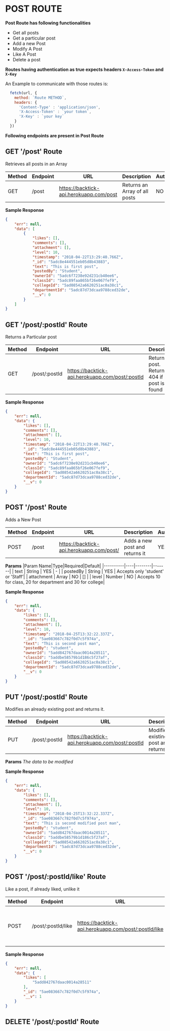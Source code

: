# POST ROUTE

**Post Route has following functionalities**
* Get all posts
* Get a particular post
* Add a new Post
* Modify A Post
* Like A Post
* Delete a post

**Routes having authentication as true expects headers `X-Access-Token` and `X-Key`**

An Example to communicate with those routes is:

```javascript 
  fetch(url, {
    method: `Route METHOD`,
    headers: {
      'Content-Type' : 'application/json',
      'X-Access-Token' : `your token`,
      'X-Key' : `your key`
    }
  })
```

**Following endpoints are present in Post Route**

## GET '/post' Route

Retrieves all posts in an Array

|Method|Endpoint|URL|Description|Authentication |
|------|--------|---|-----------|---------------|
| GET   | /post |  https://backtick-api.herokuapp.com/post | Returns an Array of all posts | NO

**Sample Response**

```json
{
    "err": null,
    "data": [
        {
            "likes": [],
            "comments": [],
            "attachment": [],
            "level": 10,
            "timestamp": "2018-04-22T13:29:40.766Z",
            "_id": "5adc8e444551eb05d8b43883",
            "text": "This is first post",
            "postedBy": "Student",
            "ownerId": "5adc6f7238e92d231cb40ee6",
            "classId": "5adc89faa865bf26e067fef9",
            "collegeId": "5ad08542a6620251ac0a38c1",
            "departmentId": "5adc87d73dcaa9788ced32de",
            "__v": 0
        }
    ]
}
```

## GET '/post/:postId' Route

Returns a Particular post

|Method|Endpoint|URL|Description|Authentication |
|------|--------|---|-----------|---------------|
| GET   | /post/:postId |  https://backtick-api.herokuapp.com/post/:postId | Returns a post. Returns 404 if no post is found | YES

**Sample Response**

```json
{
    "err": null,
    "data": {
        "likes": [],
        "comments": [],
        "attachment": [],
        "level": 10,
        "timestamp": "2018-04-22T13:29:40.766Z",
        "_id": "5adc8e444551eb05d8b43883",
        "text": "This is first post",
        "postedBy": "Student",
        "ownerId": "5adc6f7238e92d231cb40ee6",
        "classId": "5adc89faa865bf26e067fef9",
        "collegeId": "5ad08542a6620251ac0a38c1",
        "departmentId": "5adc87d73dcaa9788ced32de",
        "__v": 0
    }
}
```

## POST '/post' Route

Adds a New Post

|Method|Endpoint|URL|Description|Authentication |
|------|--------|---|-----------|---------------|
| POST   | /post |  https://backtick-api.herokuapp.com/post/ | Adds a new post and returns it | YES

**Params**
|Param Name|Type|Required|Default|
|----------|----|--------|-------|
| text | String | YES | - |
| postedBy | String | YES | Accepts only 'student' or 'Staff'|
| attachment | Array | NO | [] |
| level | Number | NO | Accepts 10 for class, 20 for department and 30 for college|

**Sample Response**

```json
{
    "err": null,
    "data": {
        "likes": [],
        "comments": [],
        "attachment": [],
        "level": 10,
        "timestamp": "2018-04-25T13:32:22.337Z",
        "_id": "5ae083667c782f0d7c5f974a",
        "text": "This is second post man",
        "postedBy": "student",
        "ownerId": "5add842767daac0014a28511",
        "classId": "5addbe58579b1d186c5f27af",
        "collegeId": "5ad08542a6620251ac0a38c1",
        "departmentId": "5adc87d73dcaa9788ced32de",
        "__v": 0
    }
}
```

## PUT '/post/:postId' Route

Modifies an already existing post and returns it.

|Method|Endpoint|URL|Description|Authentication |
|------|--------|---|-----------|---------------|
| PUT   | /post/:postId |  https://backtick-api.herokuapp.com/post/:postId | Modifies an existing post and returns it | YES

**Params**
*The data to be modified*

**Sample Response**

```json
{
    "err": null,
    "data": {
        "likes": [],
        "comments": [],
        "attachment": [],
        "level": 10,
        "timestamp": "2018-04-25T13:32:22.337Z",
        "_id": "5ae083667c782f0d7c5f974a",
        "text": "This is second modified post man",
        "postedBy": "student",
        "ownerId": "5add842767daac0014a28511",
        "classId": "5addbe58579b1d186c5f27af",
        "collegeId": "5ad08542a6620251ac0a38c1",
        "departmentId": "5adc87d73dcaa9788ced32de",
        "__v": 0
    }
}
```

## POST '/post/:postId/like' Route

Like a post, if already liked, unlike it

|Method|Endpoint|URL|Description|Authentication |
|------|--------|---|-----------|---------------|
| POST   | /post/:postId/like |  https://backtick-api.herokuapp.com/post/:postId/like | Likes an existing post and unlike it if already liked | YES

**Sample Response**

```json
{
    "err": null,
    "data": {
        "likes": [
            "5add842767daac0014a28511"
        ],
        "_id": "5ae083667c782f0d7c5f974a",
        "__v": 1
    }
} 
```

## DELETE '/post/:postId' Route